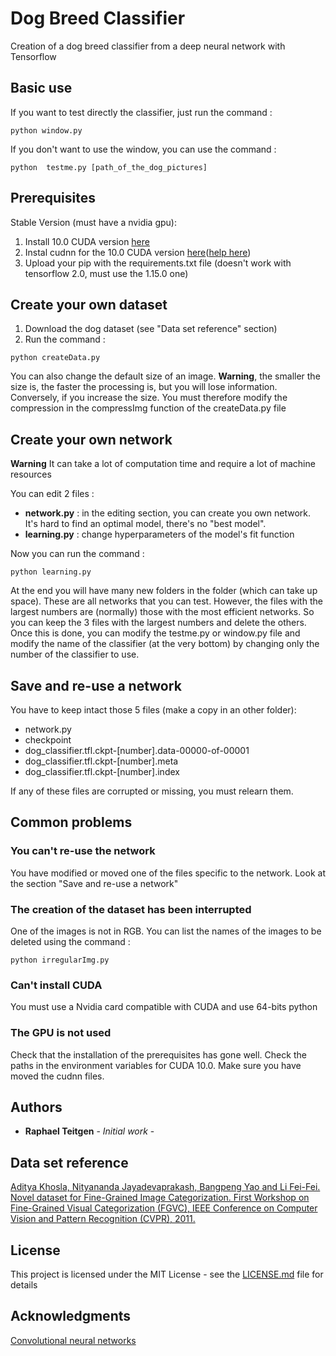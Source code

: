 # Dog Breed Classifier

Creation of a dog breed classifier from a deep neural network with Tensorflow

## Basic use

If you want to test directly the classifier, just run the command :

```
python window.py
```
If you don't want to use the window, you can use the command :
```
python  testme.py [path_of_the_dog_pictures]
```

## Prerequisites

Stable Version (must have a nvidia gpu):
1. Install 10.0 CUDA version [here](https://developer.nvidia.com/cuda-10.0-download-archive)
1. Instal cudnn for the 10.0 CUDA version [here](https://developer.nvidia.com/rdp/form/cudnn-download-survey)([help here](https://docs.nvidia.com/deeplearning/sdk/cudnn-install/index.html))
1. Upload your pip with the requirements.txt file (doesn't work with tensorflow 2.0, must use the 1.15.0 one)

## Create your own dataset

1. Download the dog dataset (see "Data set reference" section)
1. Run the command : 
```
python createData.py
```
You can also change the default size of an image. **Warning**, the smaller the size is, the faster the processing is, but you will lose information. Conversely, if you increase the size.
You must therefore modify the compression in the compressImg function of the createData.py file

## Create your own network

**Warning** It can take a lot of computation time and require a lot of machine resources

You can edit 2 files :
* **network.py** : in the editing section, you can create you own network. It's hard to find an optimal model, there's no "best model". 
* **learning.py** : change hyperparameters of the model's fit function

Now you can run the command : 
```
python learning.py
```

At the end you will have many new folders in the folder (which can take up space).
These are all networks that you can test. However, the files with the largest numbers are (normally) those with the most efficient networks. 
So you can keep the 3 files with the largest numbers and delete the others.
Once this is done, you can modify the testme.py or window.py file and modify the name of the classifier (at the very bottom) by changing only the number of the classifier to use.

## Save and re-use a network

You have to keep intact those 5 files (make a copy in an other folder):
* network.py
* checkpoint
* dog_classifier.tfl.ckpt-[number].data-00000-of-00001
* dog_classifier.tfl.ckpt-[number].meta
* dog_classifier.tfl.ckpt-[number].index

If any of these files are corrupted or missing, you must relearn them.

## Common problems

### You can't re-use the network

You have modified or moved one of the files specific to the network. Look at the section "Save and re-use a network"

### The creation of the dataset has been interrupted

One of the images is not in RGB. You can list the names of the images to be deleted using the command :
```
python irregularImg.py
```

### Can't install CUDA

You must use a Nvidia card compatible with CUDA and use 64-bits python

### The GPU is not used

Check that the installation of the prerequisites has gone well.
Check the paths in the environment variables for CUDA 10.0.
Make sure you have moved the cudnn files.

## Authors

* **Raphael Teitgen** - *Initial work* -

## Data set reference 

[Aditya Khosla, Nityananda Jayadevaprakash, Bangpeng Yao and Li Fei-Fei. Novel dataset for Fine-Grained Image Categorization. First Workshop on Fine-Grained Visual Categorization (FGVC), IEEE Conference on Computer Vision and Pattern Recognition (CVPR), 2011.](http://vision.stanford.edu/aditya86/ImageNetDogs/)

## License

This project is licensed under the MIT License - see the [LICENSE.md](LICENSE.md) file for details

## Acknowledgments

[Convolutional neural networks](https://www.jeremyjordan.me/convnet-architectures/)

